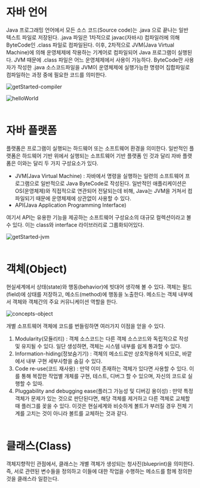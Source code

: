 # 자바 언어
Java 프로그래밍 언어에서 모든 소스 코드(Source code)는 .java 으로 끝나는 일반 텍스트 파일로 저장된다. .java 파일은 1차적으로 javac(자바시) 컴파일러에 의해 ByteCode인 .class 파일로 컴파일된다. 이후, 2차적으로 JVM(Java Virtual Machine)에 의해 운영체제에 작용하는 기계어로 컴파일되어 Java 프로그램이 실행된다. JVM 때문에 .class 파일은 어느 운영체제에서 사용이 가능하다. 
ByteCode란 사용자가 작성한 .java 소스코드파일을 JVM이 운영체제에 실행가능한 명령어 집합파일로 컴파일하는 과정 중에 필요한 코드를 의미한다. 

![getStarted-compiler](https://user-images.githubusercontent.com/71870567/108070845-55216280-70a8-11eb-88a9-6fcfd9b7f24a.gif)

![helloWorld](https://user-images.githubusercontent.com/71870567/108070886-64081500-70a8-11eb-8143-e808a91bfcc7.gif)
<br><br>

# 자바 플랫폼
플랫폼은 프로그램이 실행되는 하드웨어 또는 소프트웨어 환경을 의미한다. 일반적인 플랫폼은 하드웨어 기반 위에서 실행되는 소프트웨어 기반 플랫폼 인 것과 달리 자바 플랫폼은 이와는 달리 두 가지 구성요소가 있다.

- JVM(Java Virtual Machine) : 자바에서 명령을 실행하는 일련의 소프트웨어 프로그램으로 일반적으로 Java ByteCode로 작성된다. 일반적인 애플리케이션은 OS(운영체제)와 직접적으로 연관되어 전달되는데 비해, Java는 JVM을 거쳐서 컴파일되기 때문에 운영체제에 상관없이 사용할 수 있다.
- API(Java Application Programming Interface)

여기서 API는 유용한 기능을 제공하는 소프트웨어 구성요소의 대규모 컬렉션이라고 볼 수 있다. 이는 class와 interface 라이브러리로 그룹화되어있다. 

![getStarted-jvm](https://user-images.githubusercontent.com/71870567/108071036-91ed5980-70a8-11eb-9c00-a7d799402408.gif)
<br><br>

# 객체(Object)
현실세계에서 상태(state)와 행동(behavior)에 빗대어 생각해 볼 수 있다. 객체는 필드(field)에 상태를 저장하고, 메소드(method)에 행동을 노출한다. 
메소드는 객체 내부에서 객체와 객체간의 주요 커뮤니케이션 역할을 한다.

![concepts-object](https://user-images.githubusercontent.com/71870567/108071569-3a032280-70a9-11eb-8aad-c1339f1fa110.gif)

개별 소프트웨어 객체에 코드를 번들링하면 여러가지 이점을 얻을 수 있다.
1. Modularity(모듈리티) : 객체 소스코드는 다른 객체 소스코드와 독립적으로 작성 및 유지될 수 있다. 일단 생성하면, 객체는 시스템 내부를 쉽게 통과할 수 있다.
2. Information-hiding(정보숨기기) : 객체의 메소드로만 상호작용하게 되므로, 바깥에서 내부 구현 세부사항을 숨길 수 있다.
3. Code re-use(코드 재사용) : 만약 이미 존재하는 객체가 있다면 사용할 수 있다. 이를 통해 복잡한 작업별 개체를 구현, 테스트, 디버그 할 수 있으며, 자신의 코드로 실행할 수 있따.
4. Pluggability and debugging ease(플러그 가능성 및 디버깅 용이성) : 만약 특정 객체가 문제가 있는 것으로 판단된다면, 해당 객체를 제거하고 다른 객체로 교체할 때 플러그를 꽂을 수 있다. 이것은 현실세계와 비슷하게 볼트가 부러질 경우 전체 기계를 고치는 것이 아니라 볼트를 교체하는 것과 같다.
<br><br>

# 클래스(Class)
객체지향적인 관점에서, 클래스는 개별 객체가 생성되는 청사진(blueprint)을 의미한다. 
즉, 서로 관련된 변수들을 정의하고 이들에 대한 작업을 수행하는 메소드를 함께 정의한 것을 클래스라 일컫는다.
<br><br>

